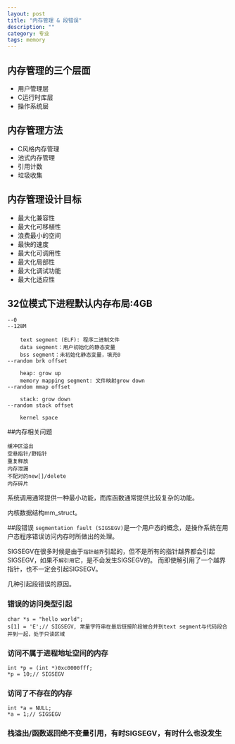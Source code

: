 ```yaml
---
layout: post
title: "内存管理 & 段错误"
description: ""
category: 专业 
tags: memory
---
```


## 内存管理的三个层面
* 用户管理层
* C运行时库层
* 操作系统层

## 内存管理方法
* C风格内存管理
* 池式内存管理
* 引用计数
* 垃圾收集

## 内存管理设计目标
* 最大化兼容性
* 最大化可移植性
* 浪费最小的空间
* 最快的速度
* 最大化可调用性
* 最大化局部性
* 最大化调试功能
* 最大化适应性

## 32位模式下进程默认内存布局:4GB

	--0   
	--128M   
	
		text segment (ELF): 程序二进制文件
		data segment：用户初始化的静态变量
		bss segment：未初始化静态变量，填充0
	--random brk offset
	
		heap: grow up
		memory mapping segment: 文件映射grow down
	--random mmap offset
	
		stack: grow down
	--random stack offset
	
		kernel space
	
##内存相关问题

	缓冲区溢出
	空悬指针/野指针
	重复释放
	内存泄漏
	不配对的new[]/delete
	内存碎片

系统调用通常提供一种最小功能，而库函数通常提供比较复杂的功能。

内核数据结构mm_struct。

##段错误
`segmentation fault (SIGSEGV)`是一个用户态的概念，是操作系统在用户态程序错误访问内存时所做出的处理。

SIGSEGV在很多时候是由于`指针越界`引起的，但不是所有的指针越界都会引起SIGSEGV，如果不`解引用`它，是不会发生SIGSEGV的。
而即使解引用了一个越界指针，也不一定会引起SIGSEGV。

几种引起段错误的原因。

### 错误的访问类型引起
	char *s = "hello world";
	s[1] = 'E';// SIGSEGV, 常量字符串在最后链接阶段被合并到text segment与代码段合并到一起，处于只读区域

### 访问不属于进程地址空间的内存
	int *p = (int *)0xc0000fff;
	*p = 10;// SIGSEGV

### 访问了不存在的内存
	int *a = NULL;
	*a = 1;// SIGSEGV

### 栈溢出/函数返回绝不变量引用，有时SIGSEGV，有时什么也没发生
